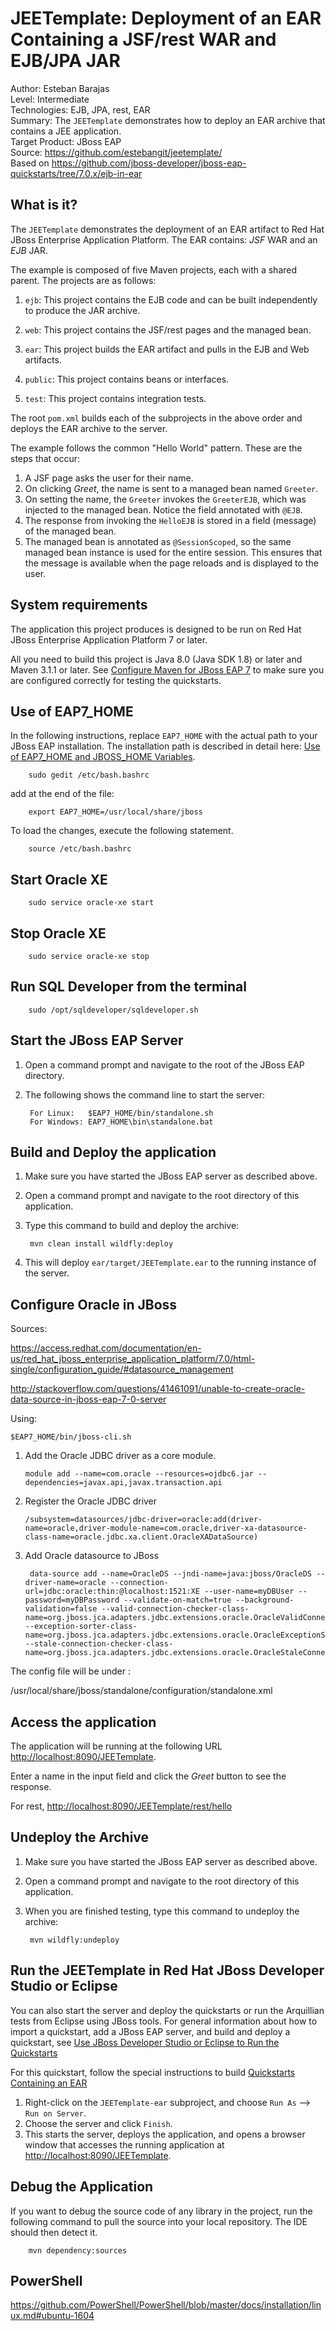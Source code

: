 JEETemplate: Deployment of an EAR Containing a JSF/rest WAR and EJB/JPA JAR
====================================================================
Author: Esteban Barajas  
Level: Intermediate  
Technologies: EJB, JPA, rest, EAR  
Summary: The `JEETemplate` demonstrates how to deploy an EAR archive that contains a JEE application.  
Target Product: JBoss EAP  
Source: <https://github.com/estebangit/jeetemplate/>  
Based on <https://github.com/jboss-developer/jboss-eap-quickstarts/tree/7.0.x/ejb-in-ear>


What is it?
-----------

The `JEETemplate` demonstrates the deployment of an EAR artifact to Red Hat JBoss Enterprise Application Platform. The EAR contains: *JSF* WAR and an *EJB* JAR.

The example is composed of five Maven projects, each with a shared parent. The projects are as follows:

1. `ejb`: This project contains the EJB code and can be built independently to produce the JAR archive.

2. `web`: This project contains the JSF/rest pages and the managed bean.

3. `ear`: This project builds the EAR artifact and pulls in the EJB and Web artifacts.

4. `public`: This project contains beans or interfaces.

5. `test`: This project contains integration tests.


The root `pom.xml` builds each of the subprojects in the above order and deploys the EAR archive to the server.

The example follows the common "Hello World" pattern. These are the steps that occur:

1. A JSF page asks the user for their name.
2. On clicking _Greet_, the name is sent to a managed bean named `Greeter`.
3. On setting the name, the `Greeter` invokes the `GreeterEJB`, which was injected to the managed bean. Notice the field annotated with `@EJB`.
4. The response from invoking the `HelloEJB` is stored in a field (message) of the managed bean.
5. The managed bean is annotated as `@SessionScoped`, so the same managed bean instance is used for the entire session. This ensures that the message is available when the page reloads and is displayed to the user.

System requirements
-------------------

The application this project produces is designed to be run on Red Hat JBoss Enterprise Application Platform 7 or later. 

All you need to build this project is Java 8.0 (Java SDK 1.8) or later and Maven 3.1.1 or later. See [Configure Maven for JBoss EAP 7](https://github.com/jboss-developer/jboss-developer-shared-resources/blob/master/guides/CONFIGURE_MAVEN_JBOSS_EAP7.md#configure-maven-to-build-and-deploy-the-quickstarts) to make sure you are configured correctly for testing the quickstarts.


Use of EAP7_HOME
---------------

In the following instructions, replace `EAP7_HOME` with the actual path to your JBoss EAP installation. The installation path is described in detail here: [Use of EAP7_HOME and JBOSS_HOME Variables](https://github.com/jboss-developer/jboss-developer-shared-resources/blob/master/guides/USE_OF_EAP7_HOME.md#use-of-eap_home-and-jboss_home-variables).

        sudo gedit /etc/bash.bashrc

add at the end of the file:

        export EAP7_HOME=/usr/local/share/jboss
        
To load the changes, execute the following statement.

        source /etc/bash.bashrc
        
        

Start Oracle XE
-------------------------

        sudo service oracle-xe start
        

Stop Oracle XE
-------------------------

        sudo service oracle-xe stop
        

Run SQL Developer from the terminal
-------------------------

        sudo /opt/sqldeveloper/sqldeveloper.sh
        

Start the JBoss EAP Server
-------------------------

1. Open a command prompt and navigate to the root of the JBoss EAP directory.
2. The following shows the command line to start the server:

        For Linux:   $EAP7_HOME/bin/standalone.sh
        For Windows: EAP7_HOME\bin\standalone.bat


Build and Deploy the application
-------------------------

1. Make sure you have started the JBoss EAP server as described above.
2. Open a command prompt and navigate to the root directory of this application.
3. Type this command to build and deploy the archive:

        mvn clean install wildfly:deploy

4. This will deploy `ear/target/JEETemplate.ear` to the running instance of the server.


 
Configure Oracle in JBoss
---------------------
Sources: 

<https://access.redhat.com/documentation/en-us/red_hat_jboss_enterprise_application_platform/7.0/html-single/configuration_guide/#datasource_management>

<http://stackoverflow.com/questions/41461091/unable-to-create-oracle-data-source-in-jboss-eap-7-0-server>

Using:

    $EAP7_HOME/bin/jboss-cli.sh


1. Add the Oracle JDBC driver as a core module.
    
       module add --name=com.oracle --resources=ojdbc6.jar --dependencies=javax.api,javax.transaction.api


2. Register the Oracle JDBC driver

       /subsystem=datasources/jdbc-driver=oracle:add(driver-name=oracle,driver-module-name=com.oracle,driver-xa-datasource-class-name=oracle.jdbc.xa.client.OracleXADataSource)

3. Add Oracle datasource to JBoss

        data-source add --name=OracleDS --jndi-name=java:jboss/OracleDS --driver-name=oracle --connection-url=jdbc:oracle:thin:@localhost:1521:XE --user-name=myDBUser --password=myDBPassword --validate-on-match=true --background-validation=false --valid-connection-checker-class-name=org.jboss.jca.adapters.jdbc.extensions.oracle.OracleValidConnectionChecker --exception-sorter-class-name=org.jboss.jca.adapters.jdbc.extensions.oracle.OracleExceptionSorter --stale-connection-checker-class-name=org.jboss.jca.adapters.jdbc.extensions.oracle.OracleStaleConnectionChecker


The config file will be under :

/usr/local/share/jboss/standalone/configuration/standalone.xml


Access the application 
---------------------

The application will be running at the following URL <http://localhost:8090/JEETemplate>.

Enter a name in the input field and click the _Greet_ button to see the response.

For rest, <http://localhost:8090/JEETemplate/rest/hello>

Undeploy the Archive
--------------------

1. Make sure you have started the JBoss EAP server as described above.
2. Open a command prompt and navigate to the root directory of this application.
3. When you are finished testing, type this command to undeploy the archive:

        mvn wildfly:undeploy


Run the JEETemplate in Red Hat JBoss Developer Studio or Eclipse
-------------------------------------

You can also start the server and deploy the quickstarts or run the Arquillian tests from Eclipse using JBoss tools. For general information about how to import a quickstart, add a JBoss EAP server, and build and deploy a quickstart, see [Use JBoss Developer Studio or Eclipse to Run the Quickstarts](https://github.com/jboss-developer/jboss-developer-shared-resources/blob/master/guides/USE_JBDS.md#use-jboss-developer-studio-or-eclipse-to-run-the-quickstarts) 

For this quickstart, follow the special instructions to build [Quickstarts Containing an EAR](https://github.com/jboss-developer/jboss-developer-shared-resources/blob/master/guides/USE_JBDS.md#quickstarts-containing-an-ear)

1. Right-click on the `JEETemplate-ear` subproject, and choose `Run As` --> `Run on Server`.
2. Choose the server and click `Finish`. 
3. This starts the server, deploys the application, and opens a browser window that accesses the running application at <http://localhost:8090/JEETemplate>.


Debug the Application
---------------------

If you want to debug the source code of any library in the project, run the following command to pull the source into your local repository. The IDE should then detect it.

        mvn dependency:sources


PowerShell
-----------


<https://github.com/PowerShell/PowerShell/blob/master/docs/installation/linux.md#ubuntu-1604>

